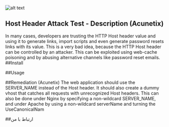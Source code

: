 ![alt text](http://uupload.ir/files/54lo_website-security.png "WEBSecurity")
## Host Header Attack Test - Description (Acunetix)
In many cases, developers are trusting the HTTP Host header value and using it to generate links, import scripts and even generate password resets links with its value. This is a very bad idea, because the HTTP Host header can be controlled by an attacker. This can be exploited using web-cache poisoning and by abusing alternative channels like password reset emails.
##Install

##Usage

##Remediation (Acunetix)
The web application should use the SERVER_NAME instead of the Host header. It should also create a dummy vhost that catches all requests with unrecognized Host headers. This can also be done under Nginx by specifying a non-wildcard SERVER_NAME, and under Apache by using a non-wildcard serverName and turning the UseCanonicalNam

##ارتباط با من
